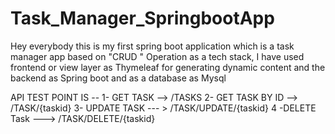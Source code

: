 # Task_Manager_SpringbootApp
Hey everybody this is my first spring boot application which is a task manager app based on "CRUD " Operation
as a tech stack, I have used frontend or view layer as Thymeleaf for generating dynamic content and the backend as Spring boot 
and as a database as Mysql  

API TEST POINT IS --
1- GET TASK -->  /TASKS
2- GET TASK BY ID --> /TASK/{taskid} 
3- UPDATE TASK --- > /TASK/UPDATE/{taskid}
4 -DELETE Task --->  /TASK/DELETE/{taskid}
